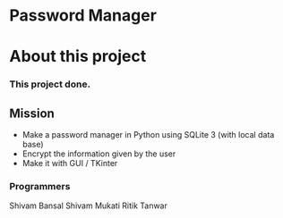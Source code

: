 # Password Manager

# About this project

### This project done.

## Mission
* Make a password manager in Python using SQLite 3 (with local data base)
* Encrypt the information given by the user
* Make it with GUI / TKinter

### Programmers
Shivam Bansal
Shivam Mukati
Ritik Tanwar
